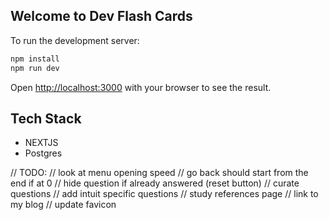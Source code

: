 ## Welcome to Dev Flash Cards

To run the development server:

```bash
npm install
npm run dev
```

Open [http://localhost:3000](http://localhost:3000) with your browser to see the result.

## Tech Stack

- NEXTJS
- Postgres

// TODO:
// look at menu opening speed
// go back should start from the end if at 0
// hide question if already answered (reset button)
// curate questions
// add intuit specific questions
// study references page
// link to my blog
// update favicon